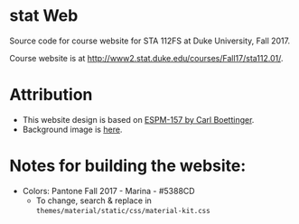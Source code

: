 # stat Web

Source code for course website for STA 112FS at Duke University, Fall 2017.

Course website is at http://www2.stat.duke.edu/courses/Fall17/sta112.01/.

# Attribution

- This website design is based on [ESPM-157 by Carl Boettinger](https://espm-157.carlboettiger.info/).
- Background image is [here](https://media.licdn.com/mpr/mpr/AAEAAQAAAAAAAAkrAAAAJDI5MmUxNzNiLWNmYjAtNDFiOC04YWRiLTQ2YjhiZGExNzY0Mw.jpg).

# Notes for building the website:

- Colors: Pantone Fall 2017 - Marina - #5388CD
  - To change, search & replace in `themes/material/static/css/material-kit.css`
